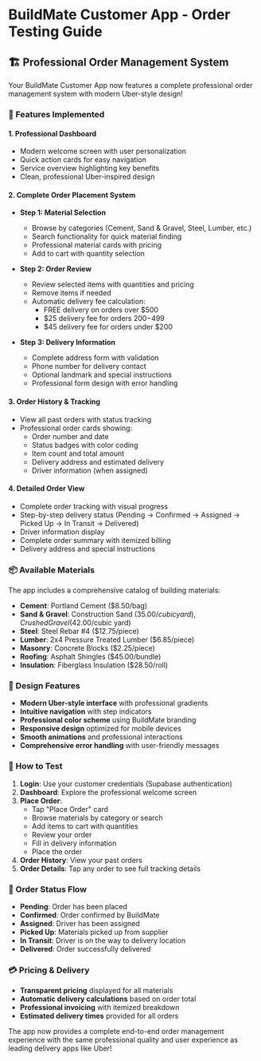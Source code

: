 # BuildMate Customer App - Order Testing Guide

## 🏗️ Professional Order Management System

Your BuildMate Customer App now features a complete professional order management system with modern Uber-style design!

### 🚀 Features Implemented

#### 1. **Professional Dashboard**
- Modern welcome screen with user personalization
- Quick action cards for easy navigation
- Service overview highlighting key benefits
- Clean, professional Uber-inspired design

#### 2. **Complete Order Placement System**
- **Step 1: Material Selection**
  - Browse by categories (Cement, Sand & Gravel, Steel, Lumber, etc.)
  - Search functionality for quick material finding
  - Professional material cards with pricing
  - Add to cart with quantity selection

- **Step 2: Order Review**
  - Review selected items with quantities and pricing
  - Remove items if needed
  - Automatic delivery fee calculation:
    - FREE delivery on orders over $500
    - $25 delivery fee for orders $200-$499
    - $45 delivery fee for orders under $200

- **Step 3: Delivery Information**
  - Complete address form with validation
  - Phone number for delivery contact
  - Optional landmark and special instructions
  - Professional form design with error handling

#### 3. **Order History & Tracking**
- View all past orders with status tracking
- Professional order cards showing:
  - Order number and date
  - Status badges with color coding
  - Item count and total amount
  - Delivery address and estimated delivery
  - Driver information (when assigned)

#### 4. **Detailed Order View**
- Complete order tracking with visual progress
- Step-by-step delivery status (Pending → Confirmed → Assigned → Picked Up → In Transit → Delivered)
- Driver information display
- Complete order summary with itemized billing
- Delivery address and special instructions

### 📦 Available Materials
The app includes a comprehensive catalog of building materials:

- **Cement**: Portland Cement ($8.50/bag)
- **Sand & Gravel**: Construction Sand ($35.00/cubic yard), Crushed Gravel ($42.00/cubic yard)
- **Steel**: Steel Rebar #4 ($12.75/piece)
- **Lumber**: 2x4 Pressure Treated Lumber ($6.85/piece)
- **Masonry**: Concrete Blocks ($2.25/piece)
- **Roofing**: Asphalt Shingles ($45.00/bundle)
- **Insulation**: Fiberglass Insulation ($28.50/roll)

### 🎨 Design Features
- **Modern Uber-style interface** with professional gradients
- **Intuitive navigation** with step indicators
- **Professional color scheme** using BuildMate branding
- **Responsive design** optimized for mobile devices
- **Smooth animations** and professional interactions
- **Comprehensive error handling** with user-friendly messages

### 📱 How to Test

1. **Login**: Use your customer credentials (Supabase authentication)
2. **Dashboard**: Explore the professional welcome screen
3. **Place Order**: 
   - Tap "Place Order" card
   - Browse materials by category or search
   - Add items to cart with quantities
   - Review your order
   - Fill in delivery information
   - Place the order
4. **Order History**: View your past orders
5. **Order Details**: Tap any order to see full tracking details

### 🔄 Order Status Flow
- **Pending**: Order has been placed
- **Confirmed**: Order confirmed by BuildMate
- **Assigned**: Driver has been assigned
- **Picked Up**: Materials picked up from supplier
- **In Transit**: Driver is on the way to delivery location
- **Delivered**: Order successfully delivered

### 💳 Pricing & Delivery
- **Transparent pricing** displayed for all materials
- **Automatic delivery calculations** based on order total
- **Professional invoicing** with itemized breakdown
- **Estimated delivery times** provided for all orders

The app now provides a complete end-to-end order management experience with the same professional quality and user experience as leading delivery apps like Uber!
